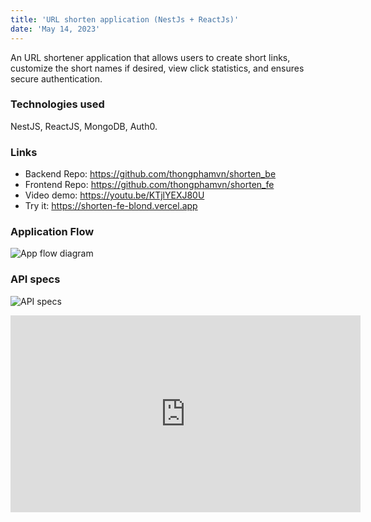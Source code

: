 ```yaml
---
title: 'URL shorten application (NestJs + ReactJs)'
date: 'May 14, 2023'
---
```


An URL shortener application that allows users to create short links, customize the short names if desired, view click statistics, and ensures secure authentication.

### Technologies used

NestJS, ReactJS, MongoDB, Auth0.

### Links

- Backend Repo: <https://github.com/thongphamvn/shorten_be>
- Frontend Repo: <https://github.com/thongphamvn/shorten_fe>
- Video demo: <https://youtu.be/KTjlYEXJ80U>
- Try it: <https://shorten-fe-blond.vercel.app>

### Application Flow

![App flow diagram](/posts/url-shortener/chart.png)

### API specs

![API specs](/posts/url-shortener/swagger.png)

 <iframe width="560" height="315"
src="https://www.youtube.com/embed/MUQfKFzIOeU" 
frameborder="0" 
allow="accelerometer; autoplay; encrypted-media; gyroscope; picture-in-picture" 
allowfullscreen></iframe>